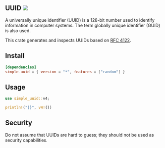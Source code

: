 ## UUID ![](https://github.com/awh6al/simple-uuid/workflows/simple-uuid/badge.svg)
A universally unique identifier (UUID) is a 128-bit number used to identify
information in computer systems. The term globally unique identifier (GUID)
is also used.

This crate generates and inspects UUIDs based on [RFC 4122](http://tools.ietf.org/html/rfc4122).

## Install
```TOML
[dependencies]
simple-uuid = { version = "*", features = ["random"] }
```

## Usage
```Rust
use simple_uuid::v4;

println!("{}", v4!())
```

## Security

Do not assume that UUIDs are hard to guess; they should not be used as security capabilities.

